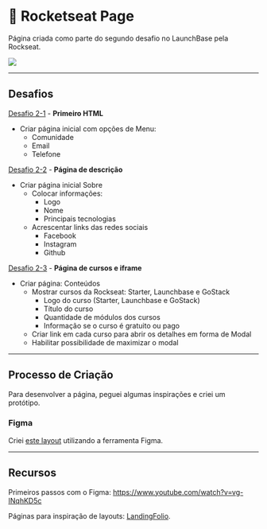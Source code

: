 # :rocket: Rocketseat Page

Página criada como parte do segundo desafio no LaunchBase pela Rockseat.

![](https://raw.githubusercontent.com/lcnunes09/rockseat-page/master/img/rockseat-page.gif)


------------

## Desafios

[Desafio 2-1](https://github.com/Rocketseat/bootcamp-launchbase-desafios-02/blob/master/desafios/02-1-primeiro-html.md) - **Primeiro HTML**

- Criar página inicial com opções de Menu:
	- Comunidade
	- Email
	- Telefone

[Desafio 2-2](https://github.com/Rocketseat/bootcamp-launchbase-desafios-02/blob/master/desafios/02-2-pagina-descricao.md) - **Página de descrição**

- Criar página inicial Sobre
	- Colocar informações:
		- Logo
		- Nome
		- Principais tecnologias
	- Acrescentar links das redes sociais
		- Facebook
		- Instagram
		- Github

[Desafio 2-3](https://github.com/Rocketseat/bootcamp-launchbase-desafios-02/blob/master/desafios/02-3-pagina-cursos-e-iframe.md) - **Página de cursos e iframe**

- Criar página: Conteúdos
	- Mostrar cursos da Rockseat: Starter, Launchbase e GoStack
		- Logo do curso (Starter, Launchbase e GoStack)
		- Título do curso
		- Quantidade de módulos dos cursos
		- Informação se o curso é gratuito ou pago
	- Criar link em cada curso para abrir os detalhes em forma de Modal
	- Habilitar possibilidade de maximizar o modal

------------

## Processo de Criação
Para desenvolver a página, peguei algumas inspirações e criei um protótipo.

### Figma
Criei [este layout](https://www.figma.com/file/84pozDY5TVJwdUolmdfkQl/P%C3%A1ginas?node-id=0%3A1 "este layout") utilizando a ferramenta Figma.

------------

## Recursos

Primeiros passos com o Figma: https://www.youtube.com/watch?v=vg-INqhKD5c

Páginas para inspiração de layouts: [LandingFolio](https://www.landingfolio.com/ "LandingFolio").
